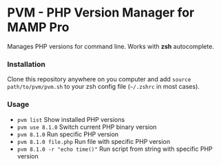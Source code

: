 # PVM - PHP Version Manager for MAMP Pro

Manages PHP versions for command line. Works with **zsh** autocomplete.

### Installation

Clone this repository anywhere on you computer and add `source path/to/pvm/pvm.sh` to your zsh config file (`~/.zshrc` in most cases).

### Usage

 - `pvm list`                          Show installed PHP versions
 - `pvm use 8.1.0`                     Switch current PHP binary version
 - `pvm 8.1.0`                         Run specific PHP version
 - `pvm 8.1.0 file.php`                Run file with specific PHP version
 - `pvm 8.1.0 -r "echo time()"`        Run script from string with specific PHP version
